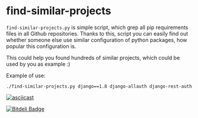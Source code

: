 # find-similar-projects

`find-similar-projects.py` is simple script, which grep all pip requirements files in all Github repositories. Thanks to this, script you can easily find out whether someone else use similar configuration of python packages,
how popular this configuration is.

This could help you found hundreds of similar projects, which could be used
by you as example :)

Example of use:

    ./find-similar-projects.py django==1.8 django-allauth django-rest-auth

[![asciicast](https://asciinema.org/a/24742.png)](https://asciinema.org/a/24742)


[![Bitdeli Badge](https://d2weczhvl823v0.cloudfront.net/noisy/find-similar-projects/trend.png)](https://bitdeli.com/free "Bitdeli Badge")

